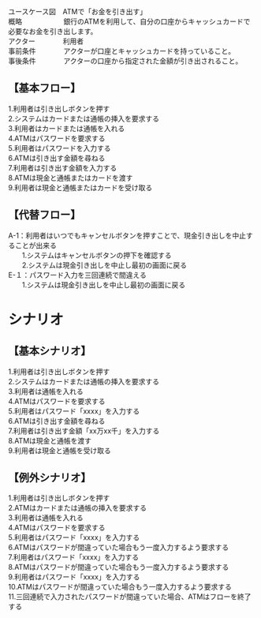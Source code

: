 ユースケース図　ATMで「お金を引き出す」  
概略　　　　　　銀行のATMを利用して、自分の口座からキャッシュカードで必要なお金を引き出します。  
アクター　　　　利用者  
事前条件　　　　アクターが口座とキャッシュカードを持っていること。  
事後条件　　　　アクターの口座から指定された金額が引き出されること。  

## 【基本フロー】  
1.利用者は引き出しボタンを押す  
2.システムはカードまたは通帳の挿入を要求する  
3.利用者はカードまたは通帳を入れる  
4.ATMはパスワードを要求する  
5.利用者はパスワードを入力する  
6.ATMは引き出す金額を尋ねる  
7.利用者は引き出す金額を入力する  
8.ATMは現金と通帳またはカードを渡す  
9.利用者は現金と通帳またはカードを受け取る  
## 【代替フロー】    
A-1：利用者はいつでもキャンセルボタンを押すことで、現金引き出しを中止することが出来る  
　　1.システムはキャンセルボタンの押下を確認する  
　　2.システムは現金引き出しを中止し最初の画面に戻る  
E-１：パスワード入力を三回連続で間違える  
　　1.システムは現金引き出しを中止し最初の画面に戻る  

# シナリオ  
## 【基本シナリオ】  
1.利用者は引き出しボタンを押す  
2.システムはカードまたは通帳の挿入を要求する  
3.利用者は通帳を入れる  
4.ATMはパスワードを要求する  
5.利用者はパスワード「xxxx」を入力する  
6.ATMは引き出す金額を尋ねる  
7.利用者は引き出す金額「xx万xx千」を入力する  
8.ATMは現金と通帳を渡す  
9.利用者は現金と通帳を受け取る  

## 【例外シナリオ】  
1.利用者は引き出しボタンを押す  
2.ATMはカードまたは通帳の挿入を要求する  
3.利用者は通帳を入れる  
4.ATMはパスワードを要求する  
5.利用者はパスワード「xxxx」を入力する  
6.ATMはパスワードが間違っていた場合もう一度入力するよう要求する  
7.利用者はパスワード「xxxx」を入力する  
8.ATMはパスワードが間違っていた場合もう一度入力するよう要求する  
9.利用者はパスワード「xxxx」を入力する  
10.ATMはパスワードが間違っていた場合もう一度入力するよう要求する  
11.三回連続で入力されたパスワードが間違っていた場合、ATMはフローを終了する  
